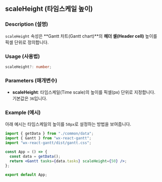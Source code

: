 
## scaleHeight (타임스케일 높이)

### Description (설명)
`scaleHeight` 속성은 **Gantt 차트(Gantt chart)**의 **헤더 셀(Header cell)** 높이를 픽셀 단위로 정의합니다.

### Usage (사용법)
```ts
scaleHeight?: number;
```

### Parameters (매개변수)
- **scaleHeight**: 타임스케일(Time scale)의 높이를 픽셀(px) 단위로 지정합니다.  
  기본값은 `36`입니다.

### Example (예시)
아래 예시는 타임스케일의 높이를 `50px`로 설정하는 방법을 보여줍니다.

```jsx
import { getData } from "./common/data";
import { Gantt } from "wx-react-gantt";
import "wx-react-gantt/dist/gantt.css";

const App = () => {
  const data = getData();
  return <Gantt tasks={data.tasks} scaleHeight={50} />;
};

export default App;
```
